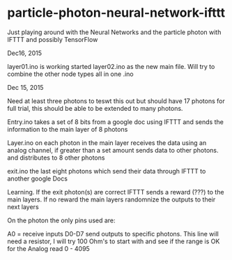 # particle-photon-neural-network-ifttt
Just playing around with the Neural Networks and the particle photon with IFTTT and possibly TensorFlow

Dec16, 2015

layer01.ino is working
started layer02.ino as the new main file. Will try to combine the other node types all in one .ino


Dec 15, 2015


Need at least three photons to teswt this out but should have 17 photons for full trial, this should be able to be extended to many photons.


Entry.ino takes a set of 8 bits from a google doc using IFTTT and sends the information to the main layer of 8 photons

Layer.ino on each photon in the main layer receives the data using an analog channel, if greater than a set amount sends data to other photons. and distributes to 8 other photons


exit.ino  the last eight photons which send their data through IFTTT to another google Docs


Learning. If the exit photon(s) are correct IFTTT sends a reward (???) to the main layers. If no reward the main layers randomnize the outputs to their next layers


On the photon the only pins used are:

A0 = receive inputs
D0-D7 send outputs to specific photons. This line will need a resistor, I will try 100 Ohm's to start with and see if the range is OK for the Analog read 0 - 4095
